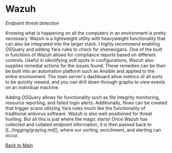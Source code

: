 # Wazuh
*Endpoint threat detection*

Knowing what is happening on all the computers in an environment is pretty necessary. Wazuh is a lightweight utility with heavyweight functionality that can also be integrated into the larger stack. I highly recommend enabling OSQuery and adding Yara rules to check for shenanigans. One of the built in functions of Wazuh allows for compliance reports based on different controls. Useful in identifying soft spots in configurations, Wazuh also supplies remedial actions for the issues found. These remedies can be then be built into an automation platform such as Ansible and applied to the entire environment. The main server's dashboard allow metrics of all sorts to be quickly viewed, and you can drill down through graphs to view events on an individual machine.

Adding OSQuery allows for functionality such as file integrity monitoring, resource reporting, and failed login alerts. Additionally, flows can be created that trigger scans utilizing Yara rules much like the functionality of traditional antivirus software. Wazuh is also well-positioned for threat hunting. But all this is just where the magic starts! Once Wazuh has collected and collated endpoint information, it is then passed back to [[../logging/graylog.md]], where our sorting, enrichment, and alerting can occur. 

[Back to Main](../README.md)
